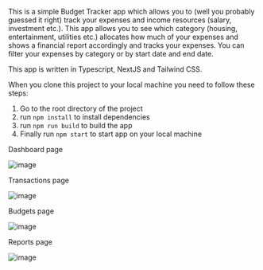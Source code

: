 This is a simple Budget Tracker app which allows you to (well you probably guessed it right) track your expenses and income resources (salary, investment etc.). This app allows you to see which category (housing, entertainment, utilities etc.) allocates how much of your expenses and shows a financial report accordingly and tracks your expenses. You can filter your expenses by category or by start date and end date. 

This app is written in Typescript, NextJS and Tailwind CSS.

When you clone this project to your local machine you need to follow these steps:

1. Go to the root directory of the project
2. run ```npm install``` to install dependencies
3. run ```npm run build``` to build the app
4. Finally run ```npm start``` to start app on your local machine

Dashboard page

![image](https://github.com/user-attachments/assets/a0e22b5f-42da-4f11-82ad-16533c397d0f)

Transactions page

![image](https://github.com/user-attachments/assets/26180316-4587-4fd9-8b31-a109ea034809)

Budgets page

![image](https://github.com/user-attachments/assets/1a69b638-363b-46a0-9ec6-6fdfb70f627e)

Reports page

![image](https://github.com/user-attachments/assets/864e3777-b016-4b6f-b547-fce601c40af7)
